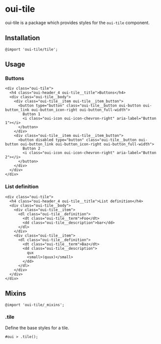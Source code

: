 # oui-tile

<component-status cx-design="partial" ux="prototype"></component-status>

oui-tile is a package which provides styles for the `oui-tile` component.

## Installation

```less
@import 'oui-tile/tile';
```

## Usage

### Buttons

```html:preview
<div class="oui-tile">
  <h4 class="oui-header_4 oui-tile__title">Buttons</h4>
  <div class="oui-tile__body">
    <div class="oui-tile__item oui-tile__item_button">
      <button type="button" class="oui-tile__button oui-button oui-button_link oui-button_icon-right oui-button_full-width">
        Button 1
        <i class="oui-icon oui-icon-chevron-right" aria-label="Button 1"></i>
      </button>
    </div>
    <div class="oui-tile__item oui-tile__item_button">
      <button disabled type="button" class="oui-tile__button oui-button oui-button_link oui-button_icon-right oui-button_full-width">
        Button 2
        <i class="oui-icon oui-icon-chevron-right" aria-label="Button 2"></i>
      </button>
    </div>
  </div>
</div>
```

### List definition

```html:preview
<div class="oui-tile">
  <h4 class="oui-header_4 oui-tile__title">List definition</h4>
  <div class="oui-tile__body">
    <div class="oui-tile__item">
      <dl class="oui-tile__definition">
        <dt class="oui-tile__term">Foo</dt>
        <dd class="oui-tile__description">bar</dd>
      </dl>
    </div>
    <div class="oui-tile__item">
      <dl class="oui-tile__definition">
        <dt class="oui-tile__term">Baz</dt>
        <dd class="oui-tile__description">
          qux
          <small>(quux)</small>
        </dd>
      </dl>
    </div>
  </div>
</div>
```

## Mixins

```less
@import 'oui-tile/_mixins';
```

### .tile

Define the base styles for a tile.

```less
#oui > .tile();
```
